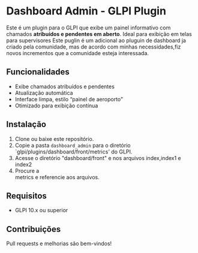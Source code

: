 # Dashboard Admin - GLPI Plugin

Este é um plugin para o GLPI que exibe um painel informativo com chamados **atribuídos e pendentes em aberto**. Ideal para exibição em telas para supervisores
Este puglin é um adicional ao pluguin de dashboard ja criado pela comunidade, mas de acordo com minhas necessidades,fiz novos incrementos que a comunidade esteja interessada.

## Funcionalidades

- Exibe chamados atribuídos e pendentes
- Atualização automática
- Interface limpa, estilo “painel de aeroporto”
- Otimizado para exibição contínua

## Instalação

1. Clone ou baixe este repositório.
2. Copie a pasta `dashboard_admin` para o diretório `glpi/plugins/dashboard/front/metrics' do GLPI.
3. Acesse o diretório "dashboard/front" e nos arquivos index,index1 e index2
4. Procure a <div> metrics e referencie aos arquivos.

## Requisitos

- GLPI 10.x ou superior

## Contribuições

Pull requests e melhorias são bem-vindos!
